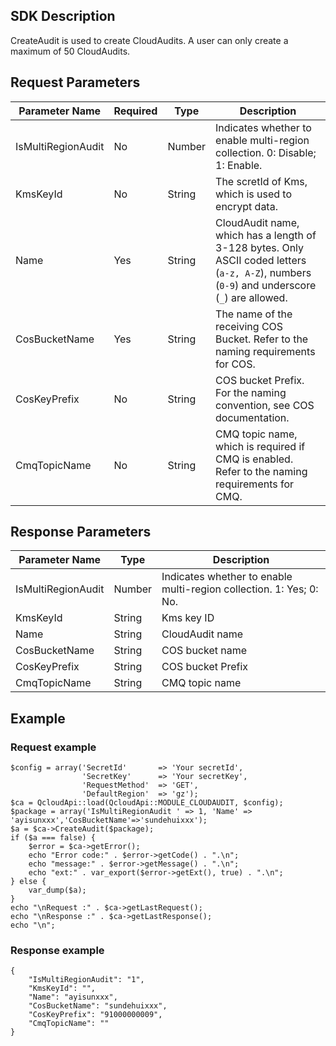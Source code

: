 
## SDK Description
CreateAudit is used to create CloudAudits. A user can only create a maximum of 50 CloudAudits.
## Request Parameters


| Parameter Name | Required | Type | Description |
|---------|---------|---------|--------|
| IsMultiRegionAudit	| No |	Number	| Indicates whether to enable multi-region collection. 0: Disable; 1: Enable. |
| KmsKeyId	| No |	String	| The scretId of Kms, which is used to encrypt data. |
| Name | Yes | String | CloudAudit name, which has a length of 3-128 bytes. Only ASCII coded letters (`a-z, A-Z`), numbers (`0-9`) and underscore (`_`) are allowed. |
| CosBucketName	| Yes |	String	| The name of the receiving COS Bucket. Refer to the naming requirements for COS. |
| CosKeyPrefix | No | String | COS bucket Prefix. For the naming convention, see COS documentation. |
| CmqTopicName	| No |	String	| CMQ topic name, which is required if CMQ is enabled. Refer to the naming requirements for CMQ. |



## Response Parameters


| Parameter Name | Type | Description |
|---------|---------|---------|
| IsMultiRegionAudit | Number | Indicates whether to enable multi-region collection. 1: Yes; 0: No. |
| KmsKeyId | String | Kms key ID |
| Name | String | CloudAudit name |
| CosBucketName | String | COS bucket name |
| CosKeyPrefix | String | COS bucket Prefix |
| CmqTopicName | String | CMQ topic name |

## Example
### Request example

```
$config = array('SecretId'       => 'Your secretId',
                'SecretKey'      => 'Your secretKey',
                'RequestMethod'  => 'GET',
                'DefaultRegion'  => 'gz');
$ca = QcloudApi::load(QcloudApi::MODULE_CLOUDAUDIT, $config);
$package = array('IsMultiRegionAudit ' => 1, 'Name' => 'ayisunxxx','CosBucketName'=>'sundehuixxx');
$a = $ca->CreateAudit($package);
if ($a === false) {
    $error = $ca->getError();
    echo "Error code:" . $error->getCode() . ".\n";
    echo "message:" . $error->getMessage() . ".\n";
    echo "ext:" . var_export($error->getExt(), true) . ".\n";
} else {
    var_dump($a);
}
echo "\nRequest :" . $ca->getLastRequest();
echo "\nResponse :" . $ca->getLastResponse();
echo "\n";
```
### Response example

```
{
    "IsMultiRegionAudit": "1",
    "KmsKeyId": "",
    "Name": "ayisunxxx",
    "CosBucketName": "sundehuixxx",
    "CosKeyPrefix": "91000000009",
    "CmqTopicName": ""
}
```


